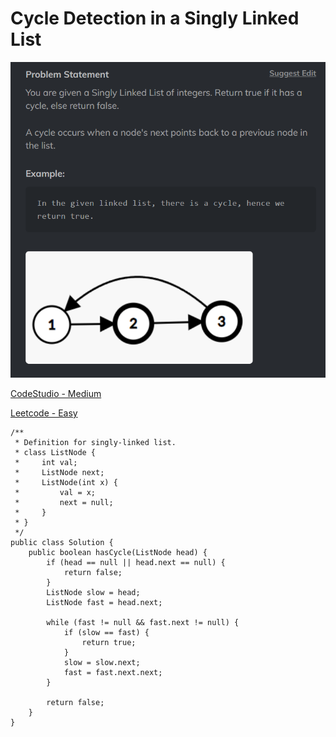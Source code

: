 # Cycle Detection in a Singly Linked List

![Ques](image-1.png)

[CodeStudio - Medium](https://www.codingninjas.com/studio/problems/cycle-detection-in-a-singly-linked-list_628974?utm_source=striver&utm_medium=website&utm_campaign=a_zcoursetuf)

[Leetcode - Easy](https://leetcode.com/problems/linked-list-cycle)

```
/**
 * Definition for singly-linked list.
 * class ListNode {
 *     int val;
 *     ListNode next;
 *     ListNode(int x) {
 *         val = x;
 *         next = null;
 *     }
 * }
 */
public class Solution {
    public boolean hasCycle(ListNode head) {
        if (head == null || head.next == null) {
            return false;
        }
        ListNode slow = head;
        ListNode fast = head.next;
        
        while (fast != null && fast.next != null) {
            if (slow == fast) {
                return true;
            }
            slow = slow.next;
            fast = fast.next.next;
        }
        
        return false;
    }
}
```